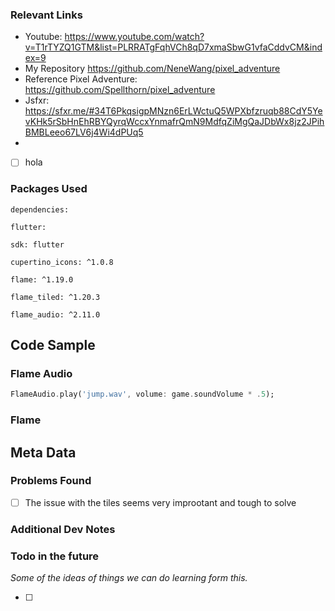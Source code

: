 
### Relevant Links

- Youtube: https://www.youtube.com/watch?v=T1rTYZQ1GTM&list=PLRRATgFqhVCh8qD7xmaSbwG1vfaCddvCM&index=9
- My Repository https://github.com/NeneWang/pixel_adventure
- Reference Pixel Adventure: https://github.com/Spellthorn/pixel_adventure
- Jsfxr: https://sfxr.me/#34T6PkqsigpMNzn6ErLWctuQ5WPXbfzruqb88CdY5YevKHk5rSbHnEhRBYQyrqWccxYnmafrQmN9MdfqZiMgQaJDbWx8jz2JPihBMBLeeo67LV6j4Wi4dPUq5
- 
- [ ] hola
### Packages Used


```
dependencies:

flutter:

sdk: flutter

cupertino_icons: ^1.0.8

flame: ^1.19.0

flame_tiled: ^1.20.3

flame_audio: ^2.11.0
```

## Code Sample

### Flame Audio

```dart
FlameAudio.play('jump.wav', volume: game.soundVolume * .5);
```


### Flame






## Meta Data

### Problems Found

- [ ] The issue with the tiles seems very improotant and tough to solve

### Additional Dev Notes


### Todo in the future

*Some of the ideas of things we can do learning form this.*

- [ ] 








